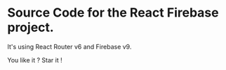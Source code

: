 # Source Code for the React Firebase project.

It's using React Router v6 and Firebase v9.

You like it ? Star it !
